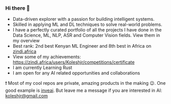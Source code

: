 ### Hi there 👋

- Data-driven explorer with a passion for building intelligent systems. 
- Skilled in applying ML and DL techniques to solve real-world problems.
- I have a perfectly curated portfolio of all the projects I have done in the Data Science, ML, NLP, ASR and Computer Vision fields. View them in my overview
- Best rank: 2nd best Kenyan ML Engineer and 8th best in Africa on [zindi.africa](https://zindi.africa)
- View some of my achievements: https://zindi.africa/users/Koleshjr/competitions/certificate
- I am currently Learning Rust
- I am open for any AI related opportunities and collaborations

❗  Most of my cool repos are private, amazing products in the making 😉. One good example is [inveai](https://www.linkedin.com/feed/update/urn:li:activity:7139905752252534784/). But leave me a message if you are interested in AI: koleshjr@gmail.com<br ><br >

